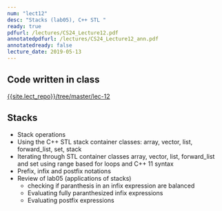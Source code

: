 ```yaml
---
num: "lect12"
desc: "Stacks (lab05), C++ STL "
ready: true
pdfurl: /lectures/CS24_Lecture12.pdf
annotatedpdfurl: /lectures/CS24_Lecture12_ann.pdf
annotatedready: false
lecture_date: 2019-05-13
---
```


## Code written in class
[{{site.lect_repo}}/tree/master/lec-12]({{site.lect_repo}}/tree/master/lec-12)



## Stacks
* Stack operations
* Using the C++ STL stack container classes: array, vector, list, forward_list, set, stack
* Iterating through STL container classes array, vector, list, forward_list and set using range based for loops and C++ 11 syntax
* Prefix, infix and postfix notations
* Review of lab05 (applications of stacks)
	* checking if paranthesis in an infix expression are balanced
	* Evaluating fully paranthesized infix expressions
	* Evaluating postfix expressions



